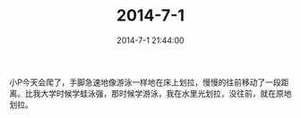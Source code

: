 ﻿---
title: "2014-7-1"
date: 2014-7-1 21:44:00
tags: 文字
categories: 爸爸
---
小P今天会爬了，手脚急速地像游泳一样地在床上划拉，慢慢的往前移动了一段距离。比我大学时候学蛙泳强，那时候学游泳，我在水里光划拉，没往前，就在原地划拉。 ​​​​